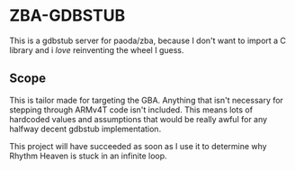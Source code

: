# ZBA-GDBSTUB

This is a gdbstub server for paoda/zba, because I don't want to import a C library and i _love_ reinventing the wheel I guess.

## Scope

This is tailor made for targeting the GBA. Anything that isn't necessary for stepping through ARMv4T code isn't included. This means lots of hardcoded values and assumptions that would be really awful for any halfway decent gdbstub implementation.

This project will have succeeded as soon as I use it to determine why Rhythm Heaven is stuck in an infinite loop.
